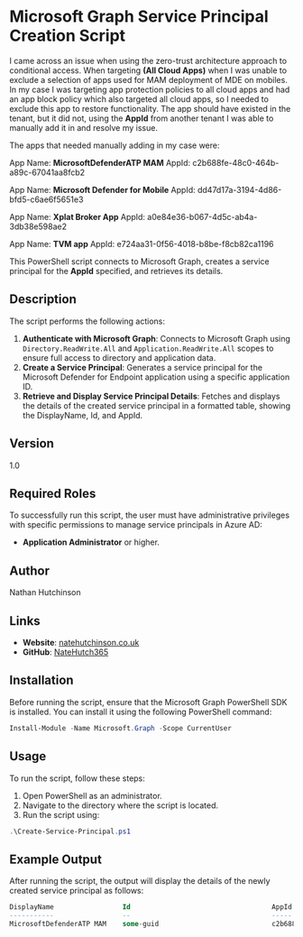 
# Microsoft Graph Service Principal Creation Script

I came across an issue when using the zero-trust architecture approach to conditional access. When targeting **(All Cloud Apps)** when I was unable to exclude a selection of apps used for MAM deployment of MDE on mobiles. In my case I was targeting app protection policies to all cloud apps and had an app block policy which also targeted all cloud apps, so I needed to exclude this app to restore functionality. The app should have existed in the tenant, but it did not, using the **AppId** from another tenant I was able to manually add it in and resolve my issue.

The apps that needed manually adding in my case were:

App Name: **MicrosoftDefenderATP MAM**
AppId: c2b688fe-48c0-464b-a89c-67041aa8fcb2

App Name: **Microsoft Defender for Mobile**
AppId: dd47d17a-3194-4d86-bfd5-c6ae6f5651e3

App Name: **Xplat Broker App**
AppId: a0e84e36-b067-4d5c-ab4a-3db38e598ae2

App Name: **TVM app**
AppId: e724aa31-0f56-4018-b8be-f8cb82ca1196

This PowerShell script connects to Microsoft Graph, creates a service principal for the **AppId** specified, and retrieves its details.

## Description

The script performs the following actions:
1. **Authenticate with Microsoft Graph**: Connects to Microsoft Graph using `Directory.ReadWrite.All` and `Application.ReadWrite.All` scopes to ensure full access to directory and application data.
2. **Create a Service Principal**: Generates a service principal for the Microsoft Defender for Endpoint application using a specific application ID.
3. **Retrieve and Display Service Principal Details**: Fetches and displays the details of the created service principal in a formatted table, showing the DisplayName, Id, and AppId.

## Version

1.0

## Required Roles

To successfully run this script, the user must have administrative privileges with specific permissions to manage service principals in Azure AD:
- **Application Administrator** or higher.

## Author

Nathan Hutchinson

## Links

- **Website**: [natehutchinson.co.uk](https://natehutchinson.co.uk)
- **GitHub**: [NateHutch365](https://github.com/NateHutch365)

## Installation

Before running the script, ensure that the Microsoft Graph PowerShell SDK is installed. You can install it using the following PowerShell command:

```powershell
Install-Module -Name Microsoft.Graph -Scope CurrentUser
```
## Usage

To run the script, follow these steps:

1.  Open PowerShell as an administrator.
2.  Navigate to the directory where the script is located.
3.  Run the script using:
```powershell
.\Create-Service-Principal.ps1
```

## Example Output

After running the script, the output will display the details of the newly created service principal as follows:

```sql
DisplayName                 Id                                   AppId
-----------                 --                                   -----
MicrosoftDefenderATP MAM    some-guid                            c2b688fe-48c0-464b-a89c-67041aa8fcb2
```
